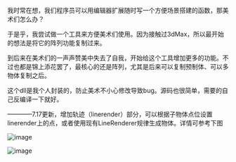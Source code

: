 我时常在想，我们程序员可以用编辑器扩展随时写一个方便场景搭建的函数，那美术们怎么办？

于是乎，我尝试做一个工具来方便美术们使用。因为接触过3dMax，所以最开始的想法是将它的阵列功能复制过来。

到后来在美术们的一声声赞美中失去了自我，开始给这个工具增加更多的功能。不过也都是锦上添花罢了，最核心的还是阵列，尤其是后来可以复制预制体、可以多物体复制之后。

这个dll是我个人封装的，防止美术不小心修改导致bug。源码也很简单，需要的自己反编译一下就好。

————7.17更新，增加轨迹（linerender）部分，可以根据子物体点位设置linerender上的点，或者使用现有LineRenderer规律生成物体。详情可参考下图

![image](https://github.com/SadasyKing/Unity-SceneTool/blob/main/SceneTools.png)

![image](https://github.com/SadasyKing/Unity-SceneTool/blob/main/excample.png)
